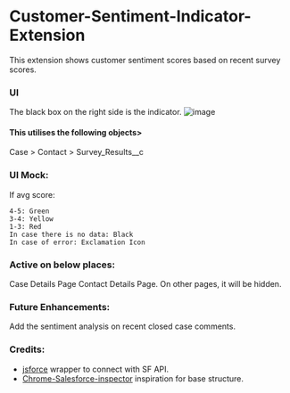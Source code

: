 # Customer-Sentiment-Indicator-Extension
This extension shows customer sentiment scores based on recent survey scores.

### UI
The black box on the right side is the indicator. 
![image](https://github.com/JaydeepGo/Customer-Sentiment-Indicator-Extension/assets/29326238/e3027def-5124-4034-90ec-bf6ca003004b)


#### This utilises the following objects>
Case > Contact > Survey_Results__c

### UI Mock:
If avg score:
```
4-5: Green
3-4: Yellow
1-3: Red
In case there is no data: Black
In case of error: Exclamation Icon
```

### Active on below places:
Case Details Page
Contact Details Page.
On other pages, it will be hidden.

### Future Enhancements:
Add the sentiment analysis on recent closed case comments.

### Credits:
- [jsforce](https://jsforce.github.io/) wrapper to connect with SF API.
- [Chrome-Salesforce-inspector](https://github.com/sorenkrabbe/Chrome-Salesforce-inspector) inspiration for base structure. 

